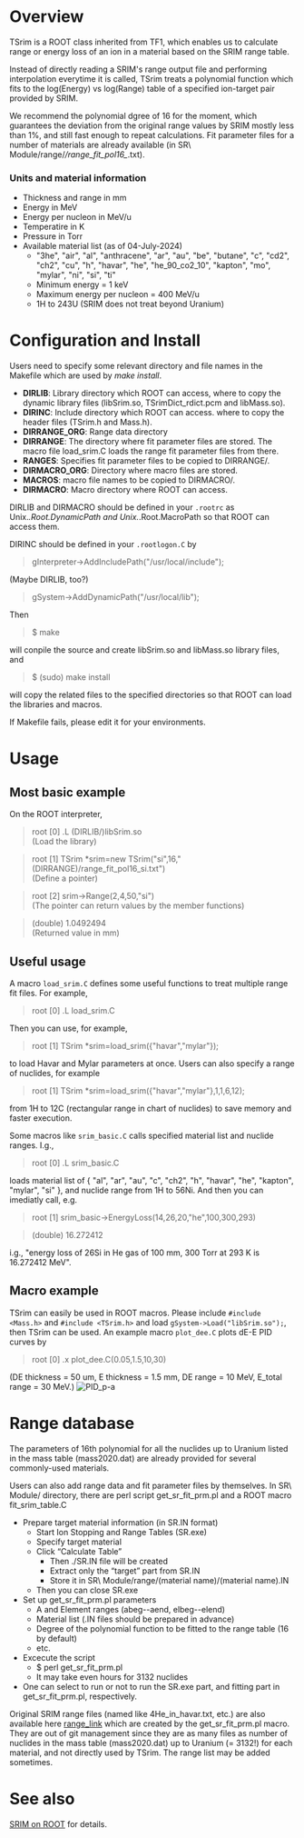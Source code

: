# Overview
TSrim is a ROOT class inherited from TF1, which enables us to calculate range or energy loss of an ion in a material based on the SRIM range table.

Instead of directly reading a SRIM's range output file and performing interpolation everytime it is called, TSrim treats a polynomial function which fits to the log(Energy) vs log(Range) table of a specified ion-target pair provided by SRIM.

We recommend the polynomial dgree of 16 for the moment, which guarantees the deviation from the original range values by SRIM mostly less than 1%, and still fast enough to repeat calculations. Fit parameter files for a number of materials are already available (in SR\ Module/range/*/range_fit_pol16_*.txt). 

### Units and material information
- Thickness and range in mm
- Energy in MeV
- Energy per nucleon in MeV/u
- Temperatire in K
- Pressure in Torr
- Available material list (as of 04-July-2024)
  - "3he", "air", "al", "anthracene", "ar", "au",
  "be", "butane", "c", "cd2", "ch2", "cu",
  "h", "havar", "he", "he_90_co2_10", "kapton", "mo",
  "mylar", "ni", "si", "ti"
  - Minimum energy = 1 keV
  - Maximum energy per nucleon = 400 MeV/u
  - 1H to 243U (SRIM does not treat beyond Uranium)


# Configuration and Install
Users need to specify some relevant directory and file names in the Makefile which are used by _make install_.
- **DIRLIB**: Library directory which ROOT can access, where
to copy the dynamic library files (libSrim.so, TSrimDict_rdict.pcm and libMass.so).
- **DIRINC**: Include directory which ROOT can access. where to copy the header files (TSrim.h and Mass.h).
- **DIRRANGE_ORG**: Range data directory
- **DIRRANGE**: The directory where fit parameter files are stored. The macro file load_srim.C loads the range fit parameter files from there.
- **RANGES**: Specifies fit parameter files to be copied to DIRRANGE/.
- **DIRMACRO_ORG**: Directory where macro files are stored.
- **MACROS**: macro file names to be copied to DIRMACRO/.
- **DIRMACRO**: Macro directory where ROOT can access.

DIRLIB and DIRMACRO should be defined in your `.rootrc`
as Unix.*.Root.DynamicPath and Unix.*.Root.MacroPath so that ROOT can access them.

DIRINC should be defined in your
`.rootlogon.C`
by
> gInterpreter->AddIncludePath("/usr/local/include");

(Maybe DIRLIB, too?)
> gSystem->AddDynamicPath("/usr/local/lib");


Then 
> $ make

will conpile the source and create libSrim.so and libMass.so library files, and
> $ (sudo) make install

will copy the related files to the specified directories so that ROOT can load the libraries and macros.

If Makefile fails, please edit it for your environments.

# Usage
## Most basic example
On the ROOT interpreter, 
> root [0] .L (DIRLIB/)libSrim.so   
(Load the library) 

> root [1] TSrim *srim=new TSrim("si",16,"(DIRRANGE)/range_fit_pol16_si.txt")   
(Define a pointer)

> root [2] srim->Range(2,4,50,"si")   
(The pointer can return values by the member functions)

> (double) 1.0492494   
(Returned value in mm)

## Useful usage
A macro `load_srim.C` defines some useful functions to treat multiple range fit files. For example,
> root [0] .L load_srim.C

Then you can use, for example,
> root [1] TSrim *srim=load_srim({"havar","mylar"});

to load Havar and Mylar parameters at once. Users can also specify a range of nuclides, for example 
> root [1] TSrim *srim=load_srim({"havar","mylar"},1,1,6,12);

from 1H to 12C (rectangular range in chart of nuclides) to save memory and faster execution. 

Some macros like `srim_basic.C` calls specified material list and nuclide ranges. I.g.,
> root [0] .L srim_basic.C

loads material list of {
  "al", "ar", "au",
  "c", "ch2",
  "h", "havar", "he", "kapton",
  "mylar", "si"
}, and nuclide range from 1H to 56Ni. And then you can imediatly call, e.g.
> root [1] srim_basic->EnergyLoss(14,26,20,"he",100,300,293)

> (double) 16.272412

i.g., "energy loss of 26Si in He gas of 100 mm, 300 Torr at 293 K is 16.272412 MeV".

## Macro example
TSrim can easily be used in ROOT macros.
Please include `#include <Mass.h>` and `#include <TSrim.h>` and load `gSystem->Load("libSrim.so");`, then TSrim can be used.
An example macro `plot_dee.C` plots dE-E PID curves by
> root [0] .x plot_dee.C(0.05,1.5,10,30)

(DE thickness = 50 um, E thickness = 1.5 mm, DE range = 10 MeV, E_total range = 30 MeV.)
![PID_p-a](https://www.cns.s.u-tokyo.ac.jp/gitlab/hayakawa/tsrim/-/raw/main/macros/PID_p-a.png?ref_type=heads "PID_p-a")


# Range database
The parameters of 16th polynomial for all the nuclides up to Uranium listed in the mass table (mass2020.dat) are already provided for several commonly-used materials.

Users can also add range data and fit parameter files by themselves. In SR\ Module/ directory, there are perl script get_sr_fit_prm.pl and a ROOT macro fit_srim_table.C
- Prepare target material information (in SR.IN format)
  - Start Ion Stopping and Range Tables (SR.exe)
  - Specify target material
  - Click “Calculate Table”
    - Then ./SR.IN file will be created
    - Extract only the “target” part from SR.IN
    - Store it in SR\ Module/range/(material name)/(material name).IN
  - Then you can close SR.exe 
- Set up get_sr_fit_prm.pl parameters
  - A and Element ranges (abeg--aend, elbeg--elend)
  - Material list (.IN files should be prepared in advance)
  - Degree of the polynomial function to be fitted to the range table (16 by default)
  - etc.
- Excecute the script
  - $ perl get_sr_fit_prm.pl
  - It may take even hours for 3132 nuclides
- One can select to run or not to run the SR.exe part, and fitting part in get_sr_fit_prm.pl, respectively.

Original SRIM range files (named like 4He_in_havar.txt, etc.) are also available here [range_link](https://www.dropbox.com/scl/fo/3nqo5lhjq3vgqpbyoymmv/AB7X6ewIv6IBYjoZaQ5-7SU?rlkey=bzidq0fdmj2k8zfeh3j3rdsqu&st=6leer867&dl=0)
which are created by the get_sr_fit_prm.pl macro.
They are out of git management since they are as many files as number of nuclides in the mass table (mass2020.dat) up to Uranium (= 3132!) for each material,
and not directly used by TSrim. The range list may be added sometimes.

# See also
[SRIM on ROOT](https://docs.google.com/presentation/d/1v2fcSzfREJnktkHS7z6tXroHQbBpR1BSlsRj4ryszQc/edit?usp=sharing) for details.